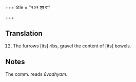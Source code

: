 +++
title = "१२१ एष वा"

+++
## Translation
12. The furrows \[its\] ribs, gravel the content of \[its\] bowels.

## Notes
The comm. reads *ūvadhyam*.
